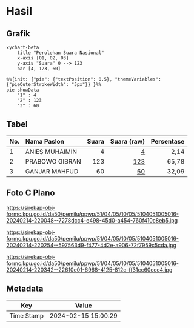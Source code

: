 # Hasil

## Grafik

```mermaid
xychart-beta
    title "Perolehan Suara Nasional"
    x-axis [01, 02, 03]
    y-axis "Suara" 0 --> 123
    bar [4, 123, 60]
```

```mermaid
%%{init: {"pie": {"textPosition": 0.5}, "themeVariables": {"pieOuterStrokeWidth": "5px"}} }%%
pie showData
    "1" : 4
    "2" : 123
    "3" : 60
```

## Tabel

| No. | Nama Paslon    | Suara | Suara (raw) | Persentase |
|:--- |:-------------- | -----:| -----------:| ----------:|
| 1   | ANIES MUHAIMIN | 4     | [4][p-1]    | 2,14       |
| 2   | PRABOWO GIBRAN | 123   | [123][p-2]  | 65,78      |
| 3   | GANJAR MAHFUD  | 60    | [60][p-3]   | 32,09      |


[p-1]: https://github.com/gigit-pemilu/pemilu-2024/blob/main/pilpres/hitung-suara/sub/51-bali/sub/04-gianyar/sub/05-ubud/sub/1005-ubud/sub/016-tps/sub/paslon-1.txt
[p-2]: https://github.com/gigit-pemilu/pemilu-2024/blob/main/pilpres/hitung-suara/sub/51-bali/sub/04-gianyar/sub/05-ubud/sub/1005-ubud/sub/016-tps/sub/paslon-2.txt
[p-3]: https://github.com/gigit-pemilu/pemilu-2024/blob/main/pilpres/hitung-suara/sub/51-bali/sub/04-gianyar/sub/05-ubud/sub/1005-ubud/sub/016-tps/sub/paslon-3.txt

## Foto C Plano

https://sirekap-obj-formc.kpu.go.id/da50/pemilu/ppwp/51/04/05/10/05/5104051005016-20240214-220048--7278dcc4-e498-45d0-a454-760f410c8eb5.jpg

https://sirekap-obj-formc.kpu.go.id/da50/pemilu/ppwp/51/04/05/10/05/5104051005016-20240214-220254--597563d9-f477-4d2e-a906-72f7959c5cda.jpg

https://sirekap-obj-formc.kpu.go.id/da50/pemilu/ppwp/51/04/05/10/05/5104051005016-20240214-220342--22610e01-6968-4125-812c-ff31cc60cce4.jpg


## Metadata

| Key        | Value               |
| ---------- | ------------------- |
| Time Stamp | 2024-02-15 15:00:29 |



